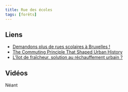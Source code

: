 ```yaml
---
title: Rue des écoles
tags: [forêts]
---
```



## Liens

* [Demandons plus de rues scolaires à Bruxelles !](https://www.leschercheursdair.be/rues-scolaires/)
* [The Commuting Principle That Shaped Urban History](https://www.bloomberg.com/news/features/2019-08-29/the-commuting-principle-that-shaped-urban-history)
* [L’îlot de fraîcheur, solution au réchauffement urbain ?](https://www.natura-sciences.com/s-adapter/ilot-de-fraicheur-solution-rechauffement-urbain-merci-raymond.html)


## Vidéos

Néant
